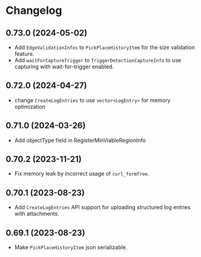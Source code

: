 # Changelog

## 0.73.0 (2024-05-02)

- Add `EdgeValidationInfos` to `PickPlaceHistoryItem` for the size validation feature.
- Add `waitForCaptureTrigger` to `TriggerDetectionCaptureInfo` to use capturing with wait-for-trigger enabled.

## 0.72.0 (2024-04-27)

- change `CreateLogEntries` to use `vector<LogEntry>` for memory optimization

## 0.71.0 (2024-03-26)

- Add objectType field in RegisterMinViableRegionInfo

## 0.70.2 (2023-11-21)

- Fix memory leak by incorrect usage of `curl_formfree`.

## 0.70.1 (2023-08-23)

- Add `CreateLogEntries` API support for uploading structured log entries with attachments.

## 0.69.1 (2023-08-23)

- Make `PickPlaceHistoryItem` json serializable.
